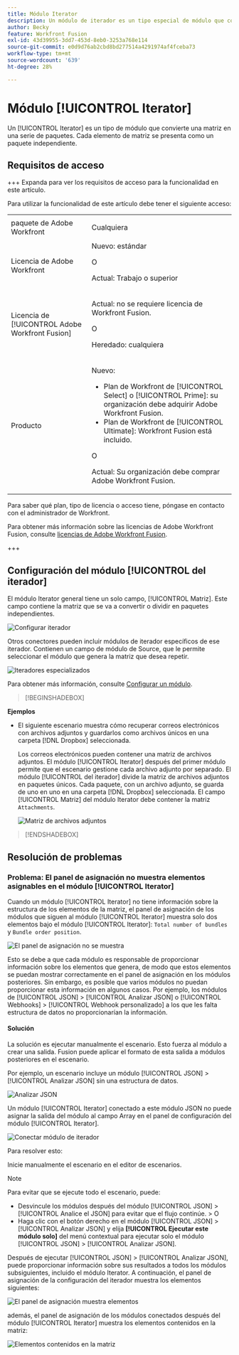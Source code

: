 ```yaml
---
title: Módulo Iterator
description: Un módulo de iterador es un tipo especial de módulo que convierte una matriz en una serie de paquetes. Cada elemento de matriz se presenta como un paquete independiente.
author: Becky
feature: Workfront Fusion
exl-id: 43d39955-3dd7-453d-8eb0-3253a768e114
source-git-commit: e0d9d76ab2cbd8bd277514a4291974af4fceba73
workflow-type: tm+mt
source-wordcount: '639'
ht-degree: 28%

---
```


# Módulo [!UICONTROL Iterator]

Un [!UICONTROL Iterator] es un tipo de módulo que convierte una matriz en una serie de paquetes. Cada elemento de matriz se presenta como un paquete independiente.

## Requisitos de acceso

+++ Expanda para ver los requisitos de acceso para la funcionalidad en este artículo.

Para utilizar la funcionalidad de este artículo debe tener el siguiente acceso:

<table style="table-layout:auto">
 <col> 
 <col> 
 <tbody> 
  <tr> 
    <td role="rowheader">paquete de Adobe Workfront</td> 
   <td> <p>Cualquiera</p> </td> 
  </tr> 
  <tr data-mc-conditions=""> 
   <td role="rowheader">Licencia de Adobe Workfront</td> 
   <td> Nuevo: estándar<p>O</p><p>Actual: Trabajo o superior</p> </td> 
  </tr> 
  <tr> 
   <td role="rowheader">Licencia de [!UICONTROL Adobe Workfront Fusion]</td> 
   <td>
   <p>Actual: no se requiere licencia de Workfront Fusion.</p>
   <p>O</p>
   <p>Heredado: cualquiera </p>
   </td> 
  </tr> 
  <tr> 
   <td role="rowheader">Producto</td> 
   <td>
   <p>Nuevo:</p> <ul><li>Plan de Workfront de [!UICONTROL Select] o [!UICONTROL Prime]: su organización debe adquirir Adobe Workfront Fusion.</li><li>Plan de Workfront de [!UICONTROL Ultimate]: Workfront Fusion está incluido.</li></ul>
   <p>O</p>
   <p>Actual: Su organización debe comprar Adobe Workfront Fusion.</p>
   </td> 
  </tr>
 </tbody> 
</table>


Para saber qué plan, tipo de licencia o acceso tiene, póngase en contacto con el administrador de Workfront.

Para obtener más información sobre las licencias de Adobe Workfront Fusion, consulte [licencias de Adobe Workfront Fusion](/help/workfront-fusion/set-up-and-manage-workfront-fusion/licensing-operations-overview/license-automation-vs-integration.md).

+++

## Configuración del módulo [!UICONTROL del iterador]

El módulo Iterator general tiene un solo campo, [!UICONTROL Matriz]. Este campo contiene la matriz que se va a convertir o dividir en paquetes independientes.

![Configurar iterador](assets/set-up-iterator.jpg)

Otros conectores pueden incluir módulos de iterador específicos de ese iterador. Contienen un campo de módulo de Source, que le permite seleccionar el módulo que genera la matriz que desea repetir.

![Iteradores especializados](assets/specialized-iterators.jpg)

Para obtener más información, consulte [Configurar un módulo](/help/workfront-fusion/create-scenarios/add-modules/configure-a-modules-settings.md).

>[!BEGINSHADEBOX]

**Ejemplos**

* El siguiente escenario muestra cómo recuperar correos electrónicos con archivos adjuntos y guardarlos como archivos únicos en una carpeta [!DNL Dropbox] seleccionada.

  Los correos electrónicos pueden contener una matriz de archivos adjuntos. El módulo [!UICONTROL Iterator] después del primer módulo permite que el escenario gestione cada archivo adjunto por separado. El módulo [!UICONTROL del iterador] divide la matriz de archivos adjuntos en paquetes únicos. Cada paquete, con un archivo adjunto, se guarda de uno en uno en una carpeta [!DNL Dropbox] seleccionada. El campo [!UICONTROL Matriz] del módulo Iterator debe contener la matriz `Attachments`.

  ![Matriz de archivos adjuntos](assets/attachments-array.jpg)

>[!ENDSHADEBOX]


## Resolución de problemas

### Problema: El panel de asignación no muestra elementos asignables en el módulo [!UICONTROL Iterator]

Cuando un módulo [!UICONTROL Iterator] no tiene información sobre la estructura de los elementos de la matriz, el panel de asignación de los módulos que siguen al módulo [!UICONTROL Iterator] muestra solo dos elementos bajo el módulo [!UICONTROL Iterator]: `Total number of bundles` y `Bundle order position`.

![El panel de asignación no se muestra](assets/mapping-panel-doesnt-display.png)

Esto se debe a que cada módulo es responsable de proporcionar información sobre los elementos que genera, de modo que estos elementos se puedan mostrar correctamente en el panel de asignación en los módulos posteriores. Sin embargo, es posible que varios módulos no puedan proporcionar esta información en algunos casos. Por ejemplo, los módulos de [!UICONTROL JSON] > [!UICONTROL Analizar JSON] o [!UICONTROL Webhooks] > [!UICONTROL Webhook personalizado] a los que les falta estructura de datos no proporcionarían la información.

#### Solución

La solución es ejecutar manualmente el escenario. Esto fuerza al módulo a crear una salida. Fusion puede aplicar el formato de esta salida a módulos posteriores en el escenario.

Por ejemplo, un escenario incluye un módulo [!UICONTROL JSON] > [!UICONTROL Analizar JSON] sin una estructura de datos.

![Analizar JSON](assets/json-parse-json.png)

Un módulo [!UICONTROL Iterator] conectado a este módulo JSON no puede asignar la salida del módulo al campo Array en el panel de configuración del módulo [!UICONTROL Iterator].

![Conectar módulo de iterador](assets/connect-iterator-module.png)

Para resolver esto:

Inicie manualmente el escenario en el editor de escenarios.

>[!NOTE]
>
>Para evitar que se ejecute todo el escenario, puede:
>
>* Desvincule los módulos después del módulo [!UICONTROL JSON] > [!UICONTROL Analice el JSON] para evitar que el flujo continúe.
>  &#x200B;>   O
>* Haga clic con el botón derecho en el módulo [!UICONTROL JSON] > [!UICONTROL Analizar JSON] y elija **[!UICONTROL Ejecutar este módulo solo]** del menú contextual para ejecutar solo el módulo [!UICONTROL JSON] > [!UICONTROL Analizar JSON].

Después de ejecutar [!UICONTROL JSON] > [!UICONTROL Analizar JSON], puede proporcionar información sobre sus resultados a todos los módulos subsiguientes, incluido el módulo Iterator. A continuación, el panel de asignación de la configuración del iterador muestra los elementos siguientes:

![El panel de asignación muestra elementos](assets/mapping-panel-displays-items.png)

además, el panel de asignación de los módulos conectados después del módulo [!UICONTROL Iterator] muestra los elementos contenidos en la matriz:

![Elementos contenidos en la matriz](assets/items-contained-in-array.png)
